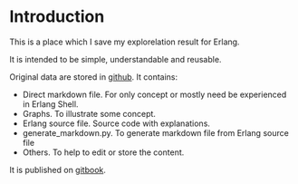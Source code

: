 # Introduction

This is a place which I save my explorelation result for Erlang.

It is intended to be simple, understandable and reusable.

Original data are stored in [github](https://github.com/rockiey/explore-erlang).
It contains:
* Direct markdown file. For only concept or mostly need be experienced in Erlang Shell.
* Graphs. To illustrate some concept.
* Erlang source file. Source code with explanations.
* generate_markdown.py. To generate markdown file from Erlang source file
* Others. To help to edit or store the content.


It is published on [gitbook](http://rockiey.gitbooks.io/explore-erlang/).

  
